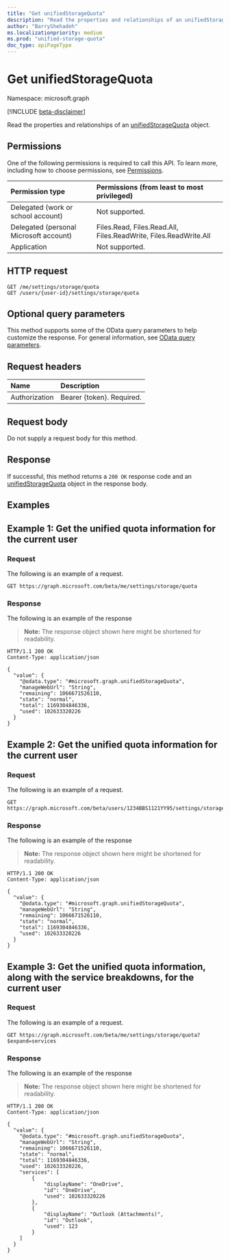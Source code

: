 ```yaml
---
title: "Get unifiedStorageQuota"
description: "Read the properties and relationships of an unifiedStorageQuota object."
author: "BarryShehadeh"
ms.localizationpriority: medium
ms.prod: "unified-storage-quota"
doc_type: apiPageType
---
```


# Get unifiedStorageQuota
Namespace: microsoft.graph

[!INCLUDE [beta-disclaimer](../../includes/beta-disclaimer.md)]

Read the properties and relationships of an [unifiedStorageQuota](../resources/unifiedstoragequota.md) object.

## Permissions
One of the following permissions is required to call this API. To learn more, including how to choose permissions, see [Permissions](/graph/permissions-reference).

|Permission type|Permissions (from least to most privileged)|
|:---|:---|
|Delegated (work or school account)| Not supported. |
|Delegated (personal Microsoft account)| Files.Read, Files.Read.All, Files.ReadWrite, Files.ReadWrite.All |
|Application| Not supported. |

## HTTP request

<!-- {
  "blockType": "ignored"
}
-->
``` http
GET /me/settings/storage/quota
GET /users/{user-id}/settings/storage/quota
```

## Optional query parameters
This method supports some of the OData query parameters to help customize the response. For general information, see [OData query parameters](/graph/query-parameters).

## Request headers
|Name|Description|
|:---|:---|
|Authorization|Bearer {token}. Required.|

## Request body
Do not supply a request body for this method.

## Response

If successful, this method returns a `200 OK` response code and an [unifiedStorageQuota](../resources/unifiedstoragequota.md) object in the response body.

## Examples

## Example 1: Get the unified quota information for the current user
### Request
The following is an example of a request.
<!-- {
  "blockType": "request",
  "name": "get_unifiedstoragequota"
}
-->
``` http
GET https://graph.microsoft.com/beta/me/settings/storage/quota
```


### Response
The following is an example of the response
>**Note:** The response object shown here might be shortened for readability.
<!-- {
  "blockType": "response",
  "truncated": true,
  "@odata.type": "microsoft.graph.unifiedStorageQuota"
}
-->
``` http
HTTP/1.1 200 OK
Content-Type: application/json

{
  "value": {
    "@odata.type": "#microsoft.graph.unifiedStorageQuota",
    "manageWebUrl": "String",
    "remaining": 1066671526110,
    "state": "normal",
    "total": 1169304846336,
    "used": 102633320226
  }
}
```

## Example 2: Get the unified quota information for the current user
### Request
The following is an example of a request.
<!-- {
  "blockType": "request",
  "name": "get_unifiedstoragequotabyuserid"
}
-->
``` http
GET https://graph.microsoft.com/beta/users/1234BBS1121YY95/settings/storage/quota
```


### Response
The following is an example of the response
>**Note:** The response object shown here might be shortened for readability.
<!-- {
  "blockType": "response",
  "truncated": true,
  "@odata.type": "microsoft.graph.unifiedStorageQuota"
}
-->
``` http
HTTP/1.1 200 OK
Content-Type: application/json

{
  "value": {
    "@odata.type": "#microsoft.graph.unifiedStorageQuota",
    "manageWebUrl": "String",
    "remaining": 1066671526110,
    "state": "normal",
    "total": 1169304846336,
    "used": 102633320226
  }
}
```

## Example 3: Get the unified quota information, along with the service breakdowns, for the current user
### Request
The following is an example of a request.
<!-- {
  "blockType": "request",
  "name": "get_unifiedstoragequotaandservices"
}
-->
``` http
GET https://graph.microsoft.com/beta/me/settings/storage/quota?$expand=services
```


### Response
The following is an example of the response
>**Note:** The response object shown here might be shortened for readability.
<!-- {
  "blockType": "response",
  "truncated": true,
  "@odata.type": "microsoft.graph.unifiedStorageQuota"
}
-->
``` http
HTTP/1.1 200 OK
Content-Type: application/json

{
  "value": {
    "@odata.type": "#microsoft.graph.unifiedStorageQuota",
    "manageWebUrl": "String",
    "remaining": 1066671526110,
    "state": "normal",
    "total": 1169304846336,
    "used": 102633320226,
    "services": [
        {
            "displayName": "OneDrive",
            "id": "OneDrive",
            "used": 102633320226
        },
        {
            "displayName": "Outlook (Attachments)",
            "id": "Outlook",
            "used": 123
        }
    ]
  }
}
```